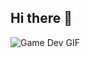 ## Hi there 👋

![Game Dev GIF](https://tenor.com/en-GB/view/bem-vindo-welcome-gif-9043644114225852917)
